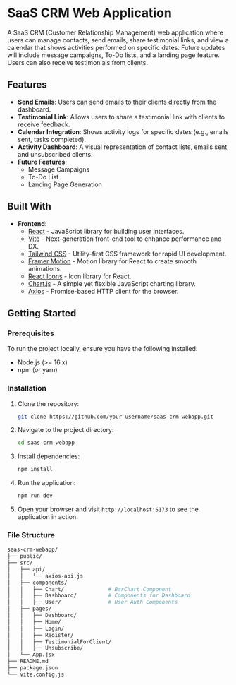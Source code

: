 # SaaS CRM Web Application

A SaaS CRM (Customer Relationship Management) web application where users can manage contacts, send emails, share testimonial links, and view a calendar that shows activities performed on specific dates. Future updates will include message campaigns, To-Do lists, and a landing page feature. Users can also receive testimonials from clients.

## Features

- **Send Emails**: Users can send emails to their clients directly from the dashboard.
- **Testimonial Link**: Allows users to share a testimonial link with clients to receive feedback.
- **Calendar Integration**: Shows activity logs for specific dates (e.g., emails sent, tasks completed).
- **Activity Dashboard**: A visual representation of contact lists, emails sent, and unsubscribed clients.
- **Future Features**:
  - Message Campaigns
  - To-Do List
  - Landing Page Generation

## Built With

- **Frontend**:
  - [React](https://reactjs.org/) - JavaScript library for building user interfaces.
  - [Vite](https://vitejs.dev/) - Next-generation front-end tool to enhance performance and DX.
  - [Tailwind CSS](https://tailwindcss.com/) - Utility-first CSS framework for rapid UI development.
  - [Framer Motion](https://www.framer.com/motion/) - Motion library for React to create smooth animations.
  - [React Icons](https://react-icons.github.io/react-icons/) - Icon library for React.
  - [Chart.js](https://www.chartjs.org/) - A simple yet flexible JavaScript charting library.
  - [Axios](https://axios-http.com/) - Promise-based HTTP client for the browser.

## Getting Started

### Prerequisites

To run the project locally, ensure you have the following installed:

- Node.js (>= 16.x)
- npm (or yarn)

### Installation

1. Clone the repository:

   ```bash
   git clone https://github.com/your-username/saas-crm-webapp.git
   ```

2. Navigate to the project directory:

   ```bash
   cd saas-crm-webapp
   ```

3. Install dependencies:

   ```bash
   npm install
   ```

4. Run the application:

   ```bash
   npm run dev
   ```

5. Open your browser and visit `http://localhost:5173` to see the application in action.

### File Structure

```bash
saas-crm-webapp/
├── public/
├── src/
│   ├── api/
│   │   └── axios-api.js
│   ├── components/
│   │   ├── Chart/              # BarChart Component
│   │   ├── Dashboard/          # Components for Dashboard
│   │   ├── User/               # User Auth Components
│   ├── pages/
│   │   ├── Dashboard/
│   │   ├── Home/
│   │   ├── Login/
│   │   ├── Register/
│   │   ├── TestimonialForClient/
│   │   ├── Unsubscribe/
│   └── App.jsx
├── README.md
├── package.json
└── vite.config.js
```
